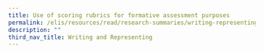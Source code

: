 ```yaml
---
title: Use of scoring rubrics for formative assessment purposes
permalink: /elis/resources/read/research-summaries/writing-representing/scoring-rubrics-for-assessment-purposes/
description: ""
third_nav_title: Writing and Representing
---
```

